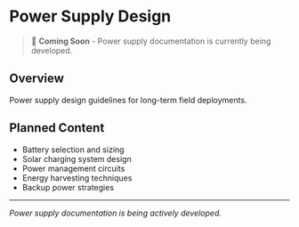 # Power Supply Design

> 🚧 **Coming Soon** - Power supply documentation is currently being developed.

## Overview
Power supply design guidelines for long-term field deployments.

## Planned Content
- Battery selection and sizing
- Solar charging system design
- Power management circuits
- Energy harvesting techniques
- Backup power strategies

---
*Power supply documentation is being actively developed.*